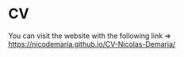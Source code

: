 # CV

You can visit the website with the following link => https://nicodemaria.github.io/CV-Nicolas-Demaria/


